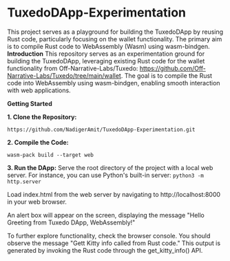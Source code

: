 # TuxedoDApp-Experimentation
This project serves as a playground for building the TuxedoDApp by reusing Rust code, particularly focusing on the wallet functionality. The primary aim is to compile Rust code to WebAssembly (Wasm) using wasm-bindgen.
**Introduction**
This repository serves as an experimentation ground for building the TuxedoDApp, leveraging existing Rust code for the wallet functionality from Off-Narrative-Labs/Tuxedo: https://github.com/Off-Narrative-Labs/Tuxedo/tree/main/wallet. The goal is to compile the Rust code into WebAssembly using wasm-bindgen, enabling smooth interaction with web applications.

**Getting Started**

**1. Clone the Repository:**

```https://github.com/NadigerAmit/TuxedoDApp-Experimentation.git```

**2. Compile the Code:**

```wasm-pack build --target web```

**3. Run the DApp:**
Serve the root directory of the project with a local web server. For instance, you can use Python's built-in server:
```python3 -m http.server```

Load index.html from the web server by navigating to http://localhost:8000 in your web browser.

An alert box will appear on the screen, displaying the message "Hello Greeting from Tuxedo DApp, WebAssembly!"

To further explore functionality, check the browser console. You should observe the message "Gett Kitty info called from Rust code." This output is generated by invoking the Rust code through the get_kitty_info() API.

